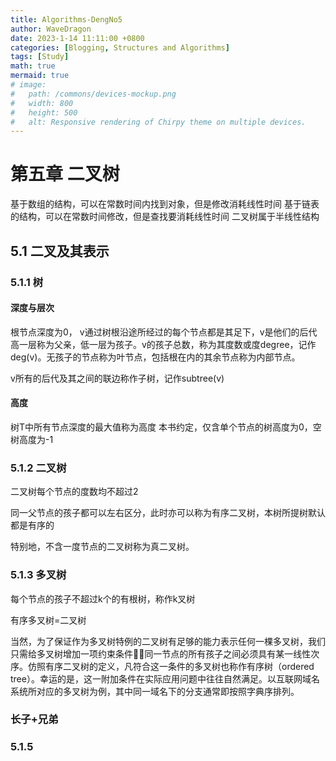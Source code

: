 ```yaml
---
title: Algorithms-DengNo5
author: WaveDragon
date: 2023-1-14 11:11:00 +0800
categories: [Blogging, Structures and Algorithms]
tags: [Study]
math: true
mermaid: true
# image:
#   path: /commons/devices-mockup.png
#   width: 800
#   height: 500
#   alt: Responsive rendering of Chirpy theme on multiple devices.
---
```


# 第五章 二叉树
基于数组的结构，可以在常数时间内找到对象，但是修改消耗线性时间
基于链表的结构，可以在常数时间修改，但是查找要消耗线性时间
二叉树属于半线性结构

## 5.1 二叉及其表示

### 5.1.1 树

#### 深度与层次

根节点深度为0， v通过树根沿途所经过的每个节点都是其足下，v是他们的后代
高一层称为父亲，低一层为孩子。v的孩子总数，称为其度数或度degree，记作deg(v)。无孩子的节点称为叶节点，包括根在内的其余节点称为内部节点。

v所有的后代及其之间的联边称作子树，记作subtree(v)

#### 高度
树T中所有节点深度的最大值称为高度
本书约定，仅含单个节点的树高度为0，空树高度为-1

### 5.1.2 二叉树

二叉树每个节点的度数均不超过2

同一父节点的孩子都可以左右区分，此时亦可以称为有序二叉树，本树所提树默认都是有序的

特别地，不含一度节点的二叉树称为真二叉树。

### 5.1.3 多叉树

每个节点的孩子不超过k个的有根树，称作k叉树

有序多叉树=二叉树

当然，为了保证作为多叉树特例的二叉树有足够的能力表示任何一棵多叉树，我们只需给多叉树增加一项约束条件同一节点的所有孩子之间必须具有某一线性次序。仿照有序二叉树的定义，凡符合这一条件的多叉树也称作有序树（ordered tree）。幸运的是，这一附加条件在实际应用问题中往往自然满足。以互联网域名系统所对应的多叉树为例，其中同一域名下的分支通常即按照字典序排列。

### 长子+兄弟

### 5.1.5

